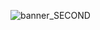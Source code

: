 
![banner_SECOND](https://github.com/dayeya/dayeya/assets/129618322/233419fd-1e40-4a72-9d8b-08e52fb9bb2a)
